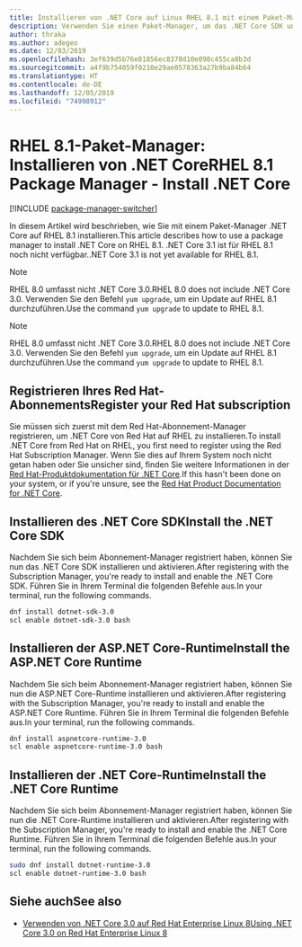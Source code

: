 ```yaml
---
title: Installieren von .NET Core auf Linux RHEL 8.1 mit einem Paket-Manager (.NET Core)
description: Verwenden Sie einen Paket-Manager, um das .NET Core SDK und die -Runtime auf RHEL 8.1 zu installieren.
author: thraka
ms.author: adegeo
ms.date: 12/03/2019
ms.openlocfilehash: 3ef639d5b76e81856ec8370d10e098c455ca8b3d
ms.sourcegitcommit: a4f9b754059f0210e29ae0578363a27b9ba84b64
ms.translationtype: HT
ms.contentlocale: de-DE
ms.lasthandoff: 12/05/2019
ms.locfileid: "74998912"
---
```

# <a name="rhel-81-package-manager---install-net-core"></a><span data-ttu-id="6a3aa-103">RHEL 8.1-Paket-Manager: Installieren von .NET Core</span><span class="sxs-lookup"><span data-stu-id="6a3aa-103">RHEL 8.1 Package Manager - Install .NET Core</span></span>

[!INCLUDE [package-manager-switcher](includes/package-manager-switcher.md)]

<span data-ttu-id="6a3aa-104">In diesem Artikel wird beschrieben, wie Sie mit einem Paket-Manager .NET Core auf RHEL 8.1 installieren.</span><span class="sxs-lookup"><span data-stu-id="6a3aa-104">This article describes how to use a package manager to install .NET Core on RHEL 8.1.</span></span> <span data-ttu-id="6a3aa-105">.NET Core 3.1 ist für RHEL 8.1 noch nicht verfügbar.</span><span class="sxs-lookup"><span data-stu-id="6a3aa-105">.NET Core 3.1 is not yet available for RHEL 8.1.</span></span>

> [!NOTE]
> <span data-ttu-id="6a3aa-106">RHEL 8.0 umfasst nicht .NET Core 3.0.</span><span class="sxs-lookup"><span data-stu-id="6a3aa-106">RHEL 8.0 does not include .NET Core 3.0.</span></span> <span data-ttu-id="6a3aa-107">Verwenden Sie den Befehl `yum upgrade`, um ein Update auf RHEL 8.1 durchzuführen.</span><span class="sxs-lookup"><span data-stu-id="6a3aa-107">Use the command `yum upgrade` to update to RHEL 8.1.</span></span>

> [!NOTE]
> <span data-ttu-id="6a3aa-108">RHEL 8.0 umfasst nicht .NET Core 3.0.</span><span class="sxs-lookup"><span data-stu-id="6a3aa-108">RHEL 8.0 does not include .NET Core 3.0.</span></span> <span data-ttu-id="6a3aa-109">Verwenden Sie den Befehl `yum upgrade`, um ein Update auf RHEL 8.1 durchzuführen.</span><span class="sxs-lookup"><span data-stu-id="6a3aa-109">Use the command `yum upgrade` to update to RHEL 8.1.</span></span>

## <a name="register-your-red-hat-subscription"></a><span data-ttu-id="6a3aa-110">Registrieren Ihres Red Hat-Abonnements</span><span class="sxs-lookup"><span data-stu-id="6a3aa-110">Register your Red Hat subscription</span></span>

<span data-ttu-id="6a3aa-111">Sie müssen sich zuerst mit dem Red Hat-Abonnement-Manager registrieren, um .NET Core von Red Hat auf RHEL zu installieren.</span><span class="sxs-lookup"><span data-stu-id="6a3aa-111">To install .NET Core from Red Hat on RHEL, you first need to register using the Red Hat Subscription Manager.</span></span> <span data-ttu-id="6a3aa-112">Wenn Sie dies auf Ihrem System noch nicht getan haben oder Sie unsicher sind, finden Sie weitere Informationen in der [Red Hat-Produktdokumentation für .NET Core](https://access.redhat.com/documentation/net_core/).</span><span class="sxs-lookup"><span data-stu-id="6a3aa-112">If this hasn't been done on your system, or if you're unsure, see the [Red Hat Product Documentation for .NET Core](https://access.redhat.com/documentation/net_core/).</span></span>

## <a name="install-the-net-core-sdk"></a><span data-ttu-id="6a3aa-113">Installieren des .NET Core SDK</span><span class="sxs-lookup"><span data-stu-id="6a3aa-113">Install the .NET Core SDK</span></span>

<span data-ttu-id="6a3aa-114">Nachdem Sie sich beim Abonnement-Manager registriert haben, können Sie nun das .NET Core SDK installieren und aktivieren.</span><span class="sxs-lookup"><span data-stu-id="6a3aa-114">After registering with the Subscription Manager, you're ready to install and enable the .NET Core SDK.</span></span> <span data-ttu-id="6a3aa-115">Führen Sie in Ihrem Terminal die folgenden Befehle aus.</span><span class="sxs-lookup"><span data-stu-id="6a3aa-115">In your terminal, run the following commands.</span></span>

```bash
dnf install dotnet-sdk-3.0
scl enable dotnet-sdk-3.0 bash
```

## <a name="install-the-aspnet-core-runtime"></a><span data-ttu-id="6a3aa-116">Installieren der ASP.NET Core-Runtime</span><span class="sxs-lookup"><span data-stu-id="6a3aa-116">Install the ASP.NET Core Runtime</span></span>

<span data-ttu-id="6a3aa-117">Nachdem Sie sich beim Abonnement-Manager registriert haben, können Sie nun die ASP.NET Core-Runtime installieren und aktivieren.</span><span class="sxs-lookup"><span data-stu-id="6a3aa-117">After registering with the Subscription Manager, you're ready to install and enable the ASP.NET Core Runtime.</span></span> <span data-ttu-id="6a3aa-118">Führen Sie in Ihrem Terminal die folgenden Befehle aus.</span><span class="sxs-lookup"><span data-stu-id="6a3aa-118">In your terminal, run the following commands.</span></span>

<!-- TODO: is this the correct value? Taken from the webpage but it doesn't have aspnet in the name -->
```bash
dnf install aspnetcore-runtime-3.0
scl enable aspnetcore-runtime-3.0 bash
```

## <a name="install-the-net-core-runtime"></a><span data-ttu-id="6a3aa-119">Installieren der .NET Core-Runtime</span><span class="sxs-lookup"><span data-stu-id="6a3aa-119">Install the .NET Core Runtime</span></span>

<span data-ttu-id="6a3aa-120">Nachdem Sie sich beim Abonnement-Manager registriert haben, können Sie nun die .NET Core-Runtime installieren und aktivieren.</span><span class="sxs-lookup"><span data-stu-id="6a3aa-120">After registering with the Subscription Manager, you're ready to install and enable the .NET Core Runtime.</span></span> <span data-ttu-id="6a3aa-121">Führen Sie in Ihrem Terminal die folgenden Befehle aus.</span><span class="sxs-lookup"><span data-stu-id="6a3aa-121">In your terminal, run the following commands.</span></span>

```bash
sudo dnf install dotnet-runtime-3.0
scl enable dotnet-runtime-3.0 bash
```

## <a name="see-also"></a><span data-ttu-id="6a3aa-122">Siehe auch</span><span class="sxs-lookup"><span data-stu-id="6a3aa-122">See also</span></span>

- [<span data-ttu-id="6a3aa-123">Verwenden von .NET Core 3.0 auf Red Hat Enterprise Linux 8</span><span class="sxs-lookup"><span data-stu-id="6a3aa-123">Using .NET Core 3.0 on Red Hat Enterprise Linux 8</span></span>](https://access.redhat.com/documentation/en-us/net_core/3.0/html/getting_started_guide_for_rhel_8/gs_install_dotnet)
